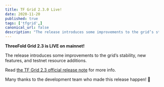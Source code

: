 ```yaml
---
title: TF Grid 2.3.0 Live!
date: 2020-11-20
published: true
tags: ['tfgrid',]
canonical_url: false
description: "The release introduces some improvements to the grid’s stability, new features, and testnet resource additions. You can read more within!"
---
```



**ThreeFold Grid 2.3 is LIVE on mainnet!**

The release introduces some improvements to the grid’s stability, new features, and testnet resource additions.

Read [the TF Grid 2.3 official release note](https://manual.threefold.io/#/release_notes_2.3.0) for more info.

Many thanks to the development team who made this release happen! 👏
